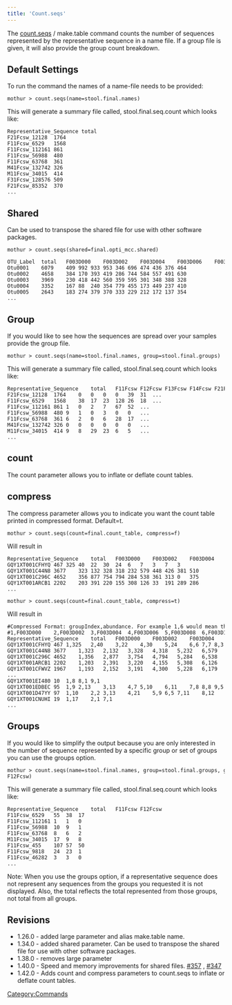 ```yaml
---
title: 'Count.seqs'
---
```

The [count.seqs](count.seqs) / make.table command counts the
number of sequences represented by the representative sequence in a name
file. If a group file is given, it will also provide the group count
breakdown.

## Default Settings

To run the command the names of a name-file needs to be provided:

    mothur > count.seqs(name=stool.final.names)

This will generate a summary file called, stool.final.seq.count which
looks like:

    Representative_Sequence total  
    F21Fcsw_12128  1764
    F11Fcsw_6529   1568
    F11Fcsw_112161 861
    F11Fcsw_56988  480
    F11Fcsw_63768  361
    M41Fcsw_132742 326
    M11Fcsw_34015  414
    F31Fcsw_128576 509
    F21Fcsw_85352  370
    ...

## Shared

Can be used to transpose the shared file for use with other software
packages.

    mothur > count.seqs(shared=final.opti_mcc.shared)

    OTU_Label  total   F003D000    F003D002    F003D004    F003D006    F003D008    F003D142    F003D144    F003D146    F003D148    F003D150
    Otu0001    6079    409 992 933 953 346 696 474 436 376 464
    Otu0002    4658    384 170 393 419 286 744 584 557 491 630
    Otu0003    3969    230 418 442 560 359 595 301 348 388 328
    Otu0004    3352    167 88  240 354 779 455 173 449 237 410
    Otu0005    2643    183 274 379 370 333 229 212 172 137 354
    ...

## Group

If you would like to see how the sequences are spread over your samples
provide the group file.

    mothur > count.seqs(name=stool.final.names, group=stool.final.groups)

This will generate a summary file called, stool.final.seq.count which
looks like:

    Representative_Sequence    total   F11Fcsw F12Fcsw F13Fcsw F14Fcsw F21Fcsw F22Fcsw 
    F21Fcsw_12128  1764    0   0   0   0   39  31  ...
    F11Fcsw_6529   1568    38  17  23  128 26  18  ...
    F11Fcsw_112161 861 1   0   2   7   67  52  ...
    F11Fcsw_56988  480 9   1   0   3   0   0   ...
    F11Fcsw_63768  361 6   2   0   6   28  17  ...
    M41Fcsw_132742 326 0   0   0   0   0   0   ...
    M11Fcsw_34015  414 9   8   29  23  6   5   ...
    ...

## count

The count parameter allows you to inflate or deflate count tables.

## compress

The compress parameter allows you to indicate you want the count table
printed in compressed format. Default=t.

    mothur > count.seqs(count=final.count_table, compress=f)

Will result in

    Representative_Sequence    total   F003D000    F003D002    F003D004    F003D006    F003D008    F003D142    F003D144    F003D146    F003D148    F003D150
    GQY1XT001CFHYQ 467 325 40  22  30  24  6   7   3   7   3
    GQY1XT001C44N8 3677    323 132 328 318 232 579 448 426 381 510
    GQY1XT001C296C 4652    356 877 754 794 284 538 361 313 0   375
    GQY1XT001ARCB1 2202    203 391 220 155 308 126 33  191 289 286
    ...

    mothur > count.seqs(count=final.count_table, compress=t)

Will result in

    #Compressed Format: groupIndex,abundance. For example 1,6 would mean the read has an abundance of 6 for group 1.
    #1,F003D000    2,F003D002  3,F003D004  4,F003D006  5,F003D008  6,F003D142  7,F003D144  8,F003D146  9,F003D148  10,F003D150 
    Representative_Sequence    total   F003D000    F003D002    F003D004    F003D006    F003D008    F003D142    F003D144    F003D146    F003D148    F003D150
    GQY1XT001CFHYQ 467 1,325   2,40    3,22    4,30    5,24    6,6 7,7 8,3 9,7 10,3
    GQY1XT001C44N8 3677    1,323   2,132   3,328   4,318   5,232   6,579   7,448   8,426   9,381   10,510
    GQY1XT001C296C 4652    1,356   2,877   3,754   4,794   5,284   6,538   7,361   8,313   10,375
    GQY1XT001ARCB1 2202    1,203   2,391   3,220   4,155   5,308   6,126   7,33    8,191   9,289   10,286
    GQY1XT001CFWVZ 1967    1,193   2,152   3,191   4,300   5,228   6,179   7,172   8,161   9,111   10,280
    ...
    GQY1XT001EI480 10  1,8 8,1 9,1
    GQY1XT001EDBEC 95  1,9 2,13    3,13    4,7 5,10    6,11    7,8 8,8 9,5 10,11
    GQY1XT001D47YY 97  1,10    2,2 3,13    4,21    5,9 6,5 7,11    8,12    9,2 10,12
    GQY1XT001CNUHI 19  1,17    2,1 7,1
    ...

## Groups

If you would like to simplify the output because you are only interested
in the number of sequence represented by a specific group or set of
groups you can use the groups option.

    mothur > count.seqs(name=stool.final.names, group=stool.final.groups, groups=F11Fcsw-F12Fcsw)

This will generate a summary file called, stool.final.seq.count which
looks like:

    Representative_Sequence    total   F11Fcsw F12Fcsw 
    F11Fcsw_6529   55  38  17  
    F11Fcsw_112161 1   1   0   
    F11Fcsw_56988  10  9   1   
    F11Fcsw_63768  8   6   2   
    M11Fcsw_34015  17  9   8   
    F11Fcsw_455    107 57  50  
    F11Fcsw_9818   24  23  1   
    F11Fcsw_46282  3   3   0   
    ...

Note: When you use the groups option, if a representative sequence does
not represent any sequences from the groups you requested it is not
displayed. Also, the total reflects the total represented from those
groups, not total from all groups.

## Revisions

-   1.26.0 - added large parameter and alias make.table name.
-   1.34.0 - added shared parameter. Can be used to transpose the shared
    file for use with other software packages.
-   1.38.0 - removes large parameter
-   1.40.0 - Speed and memory improvements for shared files.
    [\#357](https://github.com/mothur/mothur/issues/357) ,
    [\#347](https://github.com/mothur/mothur/issues/347)
-   1.42.0 - Adds count and compress parameters to count.seqs to inflate
    or deflate count tables.

[Category:Commands](Category:Commands)
